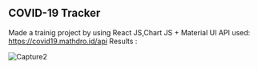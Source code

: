 ## COVID-19 Tracker

Made a trainig project by using React JS,Chart JS + Material UI
API used: https://covid19.mathdro.id/api
Results :

![Capture2](https://user-images.githubusercontent.com/55871427/81675439-7f7a2b80-9457-11ea-95be-bce6c7a1c7e3.PNG)
